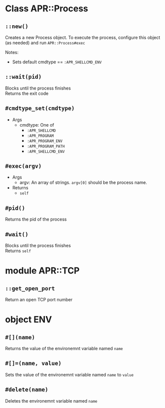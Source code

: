 # Class APR::Process

## `::new()`
Creates a new Process object.
To execute the process, configure this object (as needed) and run `APR::Process#exec`

Notes:

- Sets default cmdtype == `:APR_SHELLCMD_ENV `

## `::wait(pid)`
Blocks until the process finishes <br/>
Returns the exit code

## `#cmdtype_set(cmdtype)`
- Args
  + cmdtype: One of
    - `:APR_SHELLCMD`
    - `:APR_PROGRAM`
    - `:APR_PROGRAM_ENV`
    - `:APR_PROGRAM_PATH`
    - `:APR_SHELLCMD_ENV`

## `#exec(argv)`
- Args
  + argv: An array of strings. `argv[0]` should be the process name.
- Returns
  + `self`

## `#pid()`
Returns the pid of the process

## `#wait()`
Blocks until the process finishes <br/>
Returns `self`

# module APR::TCP
## `::get_open_port`
Return an open TCP port number

# object ENV
## `#[](name)`
Returns the value of the environemnt variable named `name`

## `#[]=(name, value)`
Sets the value of the environemnt variable named `name` to `value`

## `#delete(name)`
Deletes the environemnt variable named `name`

